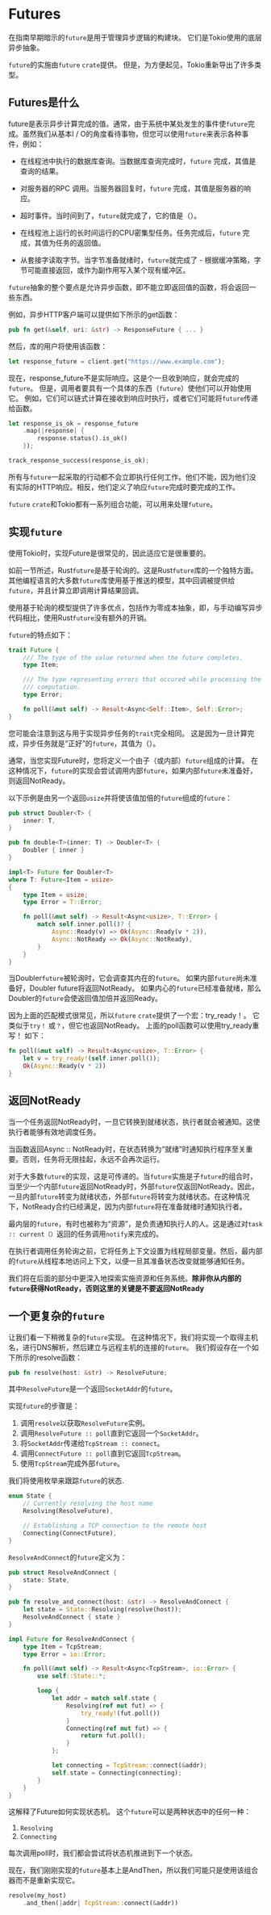 # Futures

在指南早期暗示的`future`是用于管理异步逻辑的构建块。 它们是Tokio使用的底层异步抽象。

`future`的实施由`future` `crate`提供。 但是，为方便起见，Tokio重新导出了许多类型。

## Futures是什么

future是表示异步计算完成的值。通常，由于系统中某处发生的事件使`future`完成。虽然我们从基本I / O的角度看待事物，但您可以使用`future`来表示各种事件，例如：

* 在线程池中执行的数据库查询。当数据库查询完成时，`future` 完成，其值是查询的结果。

* 对服务器的RPC 调用。当服务器回复时，`future` 完成，其值是服务器的响应。

* 超时事件。当时间到了，`future`就完成了，它的值是（）。

* 在线程池上运行的长时间运行的CPU密集型任务。任务完成后，`future` 完成，其值为任务的返回值。

* 从套接字读取字节。当字节准备就绪时，`future`就完成了 - 根据缓冲策略，字节可能直接返回，或作为副作用写入某个现有缓冲区。

`future`抽象的整个要点是允许异步函数，即不能立即返回值的函数，将会返回一些东西。

例如，异步HTTP客户端可以提供如下所示的get函数：

```rust
pub fn get(&self, uri: &str) -> ResponseFuture { ... }
```

然后，库的用户将使用该函数：

```rust
let response_future = client.get("https://www.example.com");
```

现在，response_future不是实际响应。这是个一旦收到响应，就会完成的`future`。 但是，调用者要具有一个具体的东西（`future`）使他们可以开始使用它。 例如，它们可以链式计算在接收到响应时执行，或者它们可能将`future`传递给函数。

```rust
let response_is_ok = response_future
    .map(|response| {
        response.status().is_ok()
    });

track_response_success(response_is_ok);
```

所有与`future`一起采取的行动都不会立即执行任何工作。他们不能，因为他们没有实际的HTTP响应。相反，他们定义了响应`future`完成时要完成的工作。

`future` `crate`和Tokio都有一系列组合功能，可以用来处理`future`。

## 实现`future`

使用Tokio时，实现Future是很常见的，因此适应它是很重要的。

如前一节所述，Rust`future`是基于轮询的。这是Rust`future`库的一个独特方面。其他编程语言的大多数`future`库使用基于推送的模型，其中回调被提供给`future`，并且计算立即调用计算结果回调。

使用基于轮询的模型提供了许多优点，包括作为零成本抽象，即，与手动编写异步代码相比，使用Rust`future`没有额外的开销。

`future`的特点如下：

```rust
trait Future {
    /// The type of the value returned when the future completes.
    type Item;

    /// The type representing errors that occured while processing the
    /// computation.
    type Error;

    fn poll(&mut self) -> Result<Async<Self::Item>, Self::Error>;
}
```

您可能会注意到这与用于实现异步任务的`trait`完全相同。 这是因为一旦计算完成，异步任务就是“正好”的`future`，其值为（）。

通常，当您实现Future时，您将定义一个由子（或内部）`future`组成的计算。 在这种情况下，`future`的实现会尝试调用内部`future`，如果内部`future`未准备好，则返回NotReady。

以下示例是由另一个返回`usize`并将使该值加倍的`future`组成的`future`：

```rust
pub struct Doubler<T> {
    inner: T,
}

pub fn double<T>(inner: T) -> Doubler<T> {
    Doubler { inner }
}

impl<T> Future for Doubler<T>
where T: Future<Item = usize>
{
    type Item = usize;
    type Error = T::Error;

    fn poll(&mut self) -> Result<Async<usize>, T::Error> {
        match self.inner.poll()? {
            Async::Ready(v) => Ok(Async::Ready(v * 2)),
            Async::NotReady => Ok(Async::NotReady),
        }
    }
}
```

当Doubler`future`被轮询时，它会调查其内在的`future`。 如果内部`future`尚未准备好，Doubler future将返回NotReady。 如果内心的`future`已经准备就绪，那么Doubler的`future`会使返回值加倍并返回Ready。

因为上面的匹配模式很常见，所以`future` `crate`提供了一个宏：try_ready！。 它类似于`try！` 或`？`，但它也返回NotReady。 上面的poll函数可以使用try_ready重写！ 如下：

```rust
fn poll(&mut self) -> Result<Async<usize>, T::Error> {
    let v = try_ready!(self.inner.poll());
    Ok(Async::Ready(v * 2))
}
```

## 返回NotReady

当一个任务返回NotReady时，一旦它转换到就绪状态，执行者就会被通知。这使执行者能够有效地调度任务。

当函数返回Async :: NotReady时，在状态转换为“就绪”时通知执行程序至关重要。否则，任务将无限挂起，永远不会再次运行。

对于大多数`future`的实现，这是可传递的。当`future`实施是子`future`的组合时，当至少一个内部`future`返回NotReady时，外部`future`仅返回NotReady。因此，一旦内部`future`转变为就绪状态，外部`future`将转变为就绪状态。在这种情况下，NotReady合约已经满足，因为内部`future`将在准备就绪时通知执行者。

最内层的`future`，有时也被称为“资源”，是负责通知执行人的人。这是通过对`task :: current（）`返回的任务调用`notify`来完成的。

在执行者调用任务轮询之前，它将任务上下文设置为线程局部变量。然后，最内部的`future`从线程本地访问上下文，以便一旦其准备状态改变就能够通知任务。

我们将在后面的部分中更深入地探索实施资源和任务系统。**除非你从内部的`future`获得NotReady，否则这里的关键是不要返回NotReady**

## 一个更复杂的`future`

让我们看一下稍微复杂的`future`实现。 在这种情况下，我们将实现一个取得主机名，进行DNS解析，然后建立与远程主机的连接的`future`。 我们假设存在一个如下所示的resolve函数：

```rust
pub fn resolve(host: &str) -> ResolveFuture;
```

其中`ResolveFuture`是一个返回`SocketAddr`的`future`。

实现`future`的步骤是：

1. 调用`resolve`以获取`ResolveFuture`实例。
2. 调用`ResolveFuture :: poll`直到它返回一个`SocketAddr`。
3. 将`SocketAddr`传递给`TcpStream :: connect`。
4. 调用`ConnectFuture :: poll`直到它返回`TcpStream`。
5. 使用`TcpStream`完成外部`future`。

我们将使用枚举来跟踪`future`的状态.

```rust
enum State {
    // Currently resolving the host name
    Resolving(ResolveFuture),

    // Establishing a TCP connection to the remote host
    Connecting(ConnectFuture),
}
```

`ResolveAndConnect`的`future`定义为：

```rust
pub struct ResolveAndConnect {
    state: State,
}
```

```rust
pub fn resolve_and_connect(host: &str) -> ResolveAndConnect {
    let state = State::Resolving(resolve(host));
    ResolveAndConnect { state }
}

impl Future for ResolveAndConnect {
    type Item = TcpStream;
    type Error = io::Error;

    fn poll(&mut self) -> Result<Async<TcpStream>, io::Error> {
        use self::State::*;

        loop {
            let addr = match self.state {
                Resolving(ref mut fut) => {
                    try_ready!(fut.poll())
                }
                Connecting(ref mut fut) => {
                    return fut.poll();
                }
            };

            let connecting = TcpStream::connect(&addr);
            self.state = Connecting(connecting);
        }
    }
}
```

这解释了Future如何实现状态机。 这个`future`可以是两种状态中的任何一种：

1. `Resolving`
2. `Connecting`

每次调用poll时，我们都会尝试将状态机推进到下一个状态。

现在，我们刚刚实现的`future`基本上是AndThen，所以我们可能只是使用该组合器而不是重新实现它。

```rust
resolve(my_host)
    .and_then(|addr| TcpStream::connect(&addr))
```